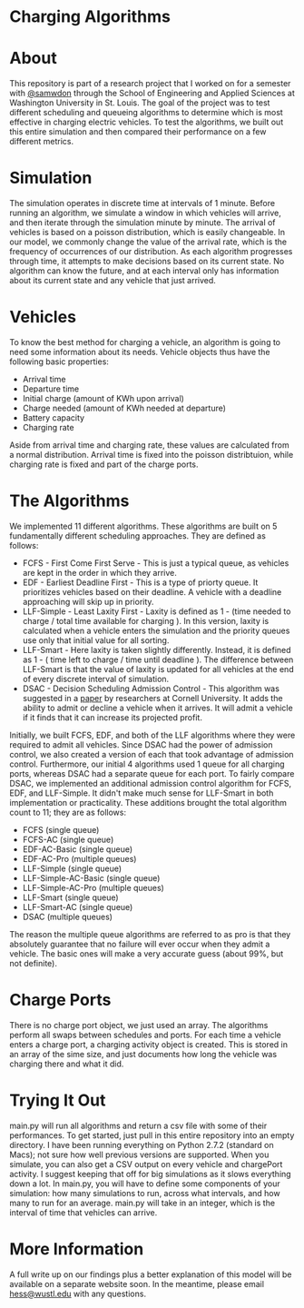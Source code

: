 Charging Algorithms
================

# About
This repository is part of a research project that I worked on for a semester with [@samwdon](https://github.com/samwdon) through the School of Engineering and Applied Sciences at Washington University in St. Louis.  The goal of the project was to test different scheduling and queueing algorithms to determine which is most effective in charging electric vehicles.  To test the algorithms, we built out this entire simulation and then compared their performance on a few different metrics.

# Simulation
The simulation operates in discrete time at intervals of 1 minute.  Before running an algorithm, we simulate a window in which vehicles will arrive, and then iterate through the simulation minute by minute.  The arrival of vehicles is based on a poisson distribution, which is easily changeable.  In our model, we commonly change the value of the arrival rate, which is the frequency of occurrences of our distribution.
As each algorithm progresses through time, it attempts to make decisions based on its current state.  No algorithm can know the future, and at each interval only has information about its current state and any vehicle that just arrived.

# Vehicles
To know the best method for charging a vehicle, an algorithm is going to need some information about its needs.  Vehicle objects thus have the following basic properties:
* Arrival time
* Departure time
* Initial charge (amount of KWh upon arrival)
* Charge needed (amount of KWh needed at departure)
* Battery capacity
* Charging rate

Aside from arrival time and charging rate, these values are calculated from a normal distribution.  Arrival time is fixed into the poisson distribtuion, while charging rate is fixed and part of the charge ports.

# The Algorithms
We implemented 11 different algorithms.  These algorithms are built on 5 fundamentally different scheduling approaches.  They are defined as follows:
* FCFS - First Come First Serve - This is just a typical queue, as vehicles are kept in the order in which they arrive.
* EDF - Earliest Deadline First - This is a type of priorty queue.  It prioritizes vehicles based on their deadline.  A vehicle with a deadline approaching will skip up in priority.
* LLF-Simple - Least Laxity First - Laxity is defined as 1 - (time needed to charge / total time available for charging ).  In this version, laxity is calculated when a vehicle enters the simulation and the priority queues use only that initial value for all sorting.
* LLF-Smart - Here laxity is taken slightly differently.  Instead, it is defined as 1 - ( time left to charge / time until deadline ).  The difference between LLF-Smart is that the value of laxity is updated for all vehicles at the end of every discrete interval of simulation.
* DSAC - Decision Scheduling Admission Control - This algorithm was suggested in a [paper](http://acsp.ece.cornell.edu/papers/ChenJiTong12PES.pdf) by researchers at Cornell University.  It adds the ability to admit or decline a vehicle when it arrives.  It will admit a vehicle if it finds that it can increase its projected profit.

Initially, we built FCFS, EDF, and both of the LLF algorithms where they were required to admit all vehicles.  Since DSAC had the power of admission control, we also created a version of each that took advantage of admission control.  Furthermore, our initial 4 algorithms used 1 queue for all charging ports, whereas DSAC had a separate queue for each port.  To fairly compare DSAC, we implemented an additional admission control algorithm for FCFS, EDF, and LLF-Simple.  It didn't make much sense for LLF-Smart in both implementation or practicality.  These additions brought the total algorithm count to 11; they are as follows:
* FCFS (single queue)
* FCFS-AC (single queue)
* EDF-AC-Basic (single queue)
* EDF-AC-Pro (multiple queues)
* LLF-Simple (single queue)
* LLF-Simple-AC-Basic (single queue)
* LLF-Simple-AC-Pro (multiple queues)
* LLF-Smart (single queue)
* LLF-Smart-AC (single queue)
* DSAC (multiple queues)

The reason the multiple queue algorithms are referred to as pro is that they absolutely guarantee that no failure will ever occur when they admit a vehicle.  The basic ones will make a very accurate guess (about 99%, but not definite).

# Charge Ports
There is no charge port object, we just used an array.  The algorithms perform all swaps between schedules and ports.  For each time a vehicle enters a charge port, a charging activity object is created.  This is stored in an array of the sime size, and just documents how long the vehicle was charging there and what it did.

# Trying It Out
main.py will run all algorithms and return a csv file with some of their performances.  To get started, just pull in this entire repository into an empty directory.  I have been running everything on Python 2.7.2 (standard on Macs); not sure how well previous versions are supported.  When you simulate, you can also get a CSV output on every vehicle and chargePort activity.  I suggest keeping that off for big simulations as it slows everything down a lot.
In main.py, you will have to define some components of your simulation: how many simulations to run, across what intervals, and how many to run for an average.
main.py will take in an integer, which is the interval of time that vehicles can arrive.

# More Information
A full write up on our findings plus a better explanation of this model will be available on a separate website soon.  In the meantime, please email hess@wustl.edu with any questions.